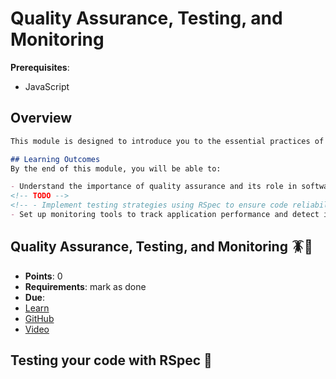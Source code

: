 # Quality Assurance, Testing, and Monitoring

**Prerequisites**:
- JavaScript

## Overview
```md
This module is designed to introduce you to the essential practices of quality assurance, testing, and monitoring in software development. Ensuring your code is reliable, maintainable, and bug-free is crucial for building robust applications. By the end of this module, you will be equipped with the knowledge and skills to implement effective testing strategies and monitoring practices using RSpec and other tools.

## Learning Outcomes
By the end of this module, you will be able to:

- Understand the importance of quality assurance and its role in software development.
<!-- TODO -->
<!-- - Implement testing strategies using RSpec to ensure code reliability and functionality. -->
- Set up monitoring tools to track application performance and detect issues in real-time.
```

<!-- TODO: split out this lesson? -->
## Quality Assurance, Testing, and Monitoring 🪳🧐
- **Points**: 0 
- **Requirements**: mark as done
- **Due**:
- [Learn](https://learn.firstdraft.com/lessons/399-rails-qa-testing)
- [GitHub](https://github.com/DPI-WE/rails-qa-testing)
- [Video](https://youtu.be/aIbkLU8av0A)

<!-- TODO -->
## Testing your code with RSpec 🧪
